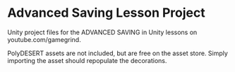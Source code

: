 # Advanced Saving Lesson Project
Unity project files for the ADVANCED SAVING in Unity lessons on youtube.com/gamegrind.

PolyDESERT assets are not included, but are free on the asset store. Simply importing the asset should repopulate the decorations. 
